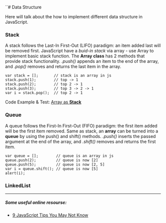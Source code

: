 ``# Data Structure

Here will talk about the how to implement different data structure in JavaScript.

### Stack
A stack follows the Last-In First-Out (LIFO) paradigm: an item added last will be removed first. JavaScript have a _buid-in stack_ via array - use Array to implement basic stack function. The __Array class__ has 2 methods that provide stack functionality. _.push()_ appends an item to the end of the array, and _.pop()_ removes and returns the last item in the array. 

```
var stack = [];       // stack is an array in js
stack.push(1);        // top -> 1
stack.push(2);        // top 2 -> 1
stack.push(3);        // top 3 -> 2 -> 1
var i = stack.pop();  // top 2 -> 1
```

Code Example & Test: [Array as __Stack__](https://github.com/LennyDuan/LeetCode/blob/master/node/test/util/buidin/array_test.js)

### Queue
A queue follows the First-In First-Out (FIFO) paradigm: the first item added will be the first item removed. Same as stack, an __array__ can be turned into a __queue__ by using the push() and shift() methods. _.push()_ inserts the passed argument at the end of the array, and _.shift()_ removes and returns the first item.

```
var queue = [];        // queue is an array in js
queue.push(2);         // queue is now [2]
queue.push(5);         // queue is now [2, 5]
var i = queue.shift(); // queue is now [5]
alert(i);   
```

### LinkedList




---
##### Some useful online resourse:

* [9 JavaScript Tips You May Not Know](http://codetunnel.com/9-javascript-tips-you-may-not-know/)